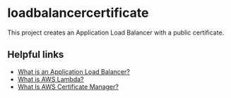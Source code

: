 # loadbalancercertificate

This project creates an Application Load Balancer with a public certificate.

## Helpful links

- [What is an Application Load Balancer?][1]
- [What is AWS Lambda?][2]
- [What Is AWS Certificate Manager?][3]

[1]: https://docs.aws.amazon.com/elasticloadbalancing/latest/application/introduction.html
[2]: https://docs.aws.amazon.com/lambda/latest/dg/welcome.html
[3]: https://docs.aws.amazon.com/acm/latest/userguide/acm-overview.html
